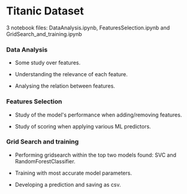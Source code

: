 # Titanic Dataset
3 notebook files: DataAnalysis.ipynb, FeaturesSelection.ipynb and GridSearch_and_training.ipynb
### Data Analysis
- Some study over features.

- Understanding the relevance of each feature.

- Analysing the relation between features.

### Features Selection
- Study of the model's performance when adding/removing features.

- Study of scoring when applying various ML predictors.

### Grid Search and training
- Performing gridsearch within the top two models found: SVC and RandomForestClassifier.

- Training with most accurate model parameters.

- Developing a prediction and saving as csv.
